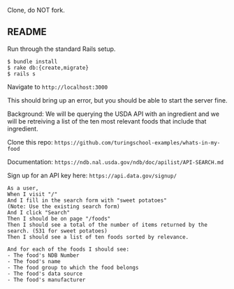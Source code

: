 Clone, do NOT fork.


## README

Run through the standard Rails setup.

```
$ bundle install
$ rake db:{create,migrate}
$ rails s
```

Navigate to `http://localhost:3000`

This should bring up an error, but you should be able to start the server fine.

Background:  We will be querying the USDA API with an ingredient and
we will be retreiving a list of the ten most relevant foods that include that
ingredient.

Clone this repo:  `https://github.com/turingschool-examples/whats-in-my-food`

Documentation: `https://ndb.nal.usda.gov/ndb/doc/apilist/API-SEARCH.md`

Sign up for an API key here: `https://api.data.gov/signup/`


```
As a user,
When I visit "/"
And I fill in the search form with "sweet potatoes"
(Note: Use the existing search form)
And I click "Search"
Then I should be on page "/foods"
Then I should see a total of the number of items returned by the search. (531 for sweet potatoes)
Then I should see a list of ten foods sorted by relevance.

And for each of the foods I should see:
- The food's NDB Number
- The food's name
- The food group to which the food belongs
- The food's data source
- The food's manufacturer
```
